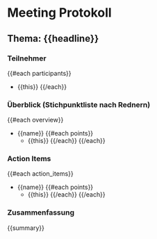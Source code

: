 # Meeting Protokoll

## Thema: {{headline}}

### **Teilnehmer**
{{#each participants}}
- {{this}}
{{/each}}

### **Überblick (Stichpunktliste nach Rednern)**
{{#each overview}}
- {{name}}
{{#each points}}
  - {{this}}
{{/each}}
{{/each}}

### **Action Items**
{{#each action_items}}
- {{name}}
{{#each points}}
  - {{this}}
{{/each}}
{{/each}}

### **Zusammenfassung**
{{summary}}
